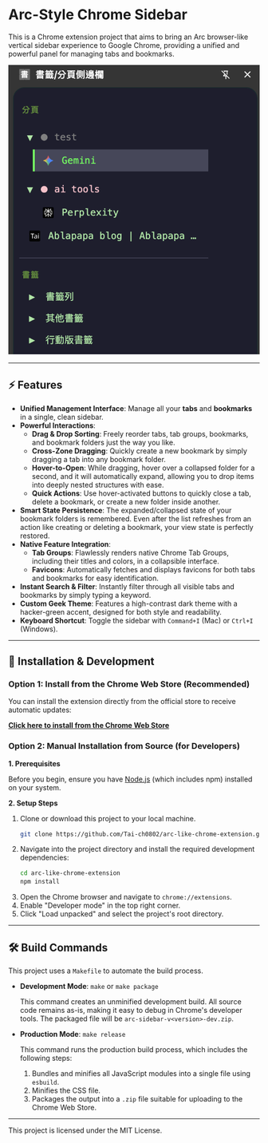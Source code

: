 # Arc-Style Chrome Sidebar

This is a Chrome extension project that aims to bring an Arc browser-like vertical sidebar experience to Google Chrome, providing a unified and powerful panel for managing tabs and bookmarks.

![Project Screenshot](screenshot.png)

---

## ⚡ Features

* **Unified Management Interface**: Manage all your **tabs** and **bookmarks** in a single, clean sidebar.
* **Powerful Interactions**:
    * **Drag & Drop Sorting**: Freely reorder tabs, tab groups, bookmarks, and bookmark folders just the way you like.
    * **Cross-Zone Dragging**: Quickly create a new bookmark by simply dragging a tab into any bookmark folder.
    * **Hover-to-Open**: While dragging, hover over a collapsed folder for a second, and it will automatically expand, allowing you to drop items into deeply nested structures with ease.
    * **Quick Actions**: Use hover-activated buttons to quickly close a tab, delete a bookmark, or create a new folder inside another.
* **Smart State Persistence**: The expanded/collapsed state of your bookmark folders is remembered. Even after the list refreshes from an action like creating or deleting a bookmark, your view state is perfectly restored.
* **Native Feature Integration**:
    * **Tab Groups**: Flawlessly renders native Chrome Tab Groups, including their titles and colors, in a collapsible interface.
    * **Favicons**: Automatically fetches and displays favicons for both tabs and bookmarks for easy identification.
* **Instant Search & Filter**: Instantly filter through all visible tabs and bookmarks by simply typing a keyword.
* **Custom Geek Theme**: Features a high-contrast dark theme with a hacker-green accent, designed for both style and readability.
* **Keyboard Shortcut**: Toggle the sidebar with `Command+I` (Mac) or `Ctrl+I` (Windows).

---

## 🚀 Installation & Development

### Option 1: Install from the Chrome Web Store (Recommended)

You can install the extension directly from the official store to receive automatic updates:

[**Click here to install from the Chrome Web Store**](https://chromewebstore.google.com/detail/beoonblekmppafnjppedgpgfngghebji?utm_source=item-share-cb)

### Option 2: Manual Installation from Source (for Developers)

**1. Prerequisites**

Before you begin, ensure you have [Node.js](https://nodejs.org/) (which includes npm) installed on your system.

**2. Setup Steps**

1.  Clone or download this project to your local machine.
    ```bash
    git clone https://github.com/Tai-ch0802/arc-like-chrome-extension.git
    ```
2.  Navigate into the project directory and install the required development dependencies:
    ```bash
    cd arc-like-chrome-extension
    npm install
    ```
3.  Open the Chrome browser and navigate to `chrome://extensions`.
4.  Enable "Developer mode" in the top right corner.
5.  Click "Load unpacked" and select the project's root directory.

---

## 🛠️ Build Commands

This project uses a `Makefile` to automate the build process.

*   **Development Mode**: `make` or `make package`

    This command creates an unminified development build. All source code remains as-is, making it easy to debug in Chrome's developer tools. The packaged file will be `arc-sidebar-v<version>-dev.zip`.

*   **Production Mode**: `make release`

    This command runs the production build process, which includes the following steps:
    1.  Bundles and minifies all JavaScript modules into a single file using `esbuild`.
    2.  Minifies the CSS file.
    3.  Packages the output into a `.zip` file suitable for uploading to the Chrome Web Store.

---

This project is licensed under the MIT License.